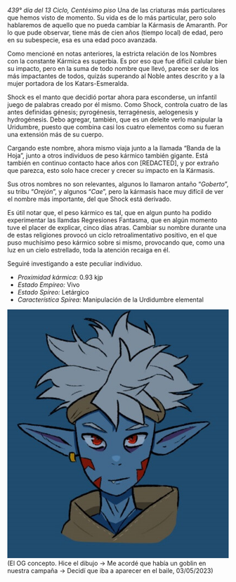 *439° día del 13 Ciclo, Centésimo piso*
Una de las criaturas más particulares que hemos visto de momento. Su vida es de lo más particular, pero solo hablaremos de aquello que no pueda cambiar la Kármasis de Amaranth. Por lo que pude observar, tiene más de cien años (tiempo local) de edad, pero en su subespecie, esa es una edad poco avanzada. 

Como mencioné en notas anteriores, la estricta relación de los Nombres con la constante Kármica es superbia. Es por eso que fue difícil calular bien su impacto, pero en la suma de todo nombre que llevó, parece ser de los más impactantes de todos, quizás superando al Noble antes descrito y a la mujer portadora de los Katars-Esmeralda.

Shock es el manto que decidió portar ahora para esconderse, un infantil juego de palabras creado por él mismo. Como Shock, controla cuatro de las antes definidas génesis; pyrogénesis, terragénesis, aelogenesis y hydrogénesis. Debo agregar, también, que es un deleite verlo manipular la Uridumbre, puesto que combina casi los cuatro elementos como su fueran una extensión más de su cuerpo.

Cargando este nombre, ahora mismo viaja junto a la llamada “Banda de la Hoja”, junto a otros individuos de peso kármico también gigante. Está también en continuo contacto hace años con [REDACTED], y por extraño que parezca, esto solo hace crecer y crecer su impacto en la Kármasis.

Sus otros nombres no son relevantes, algunos lo llamaron antaño “*Goberto*”, su tribu “*Orejón*”, y algunos “*Cae*”, pero la kármasis hace muy difícil de ver el nombre más importante, del que Shock está derivado.

Es útil notar que, el peso kármico es tal, que en algun punto ha podido experimentar las llamdas Regresiones Fantasma, que en algún momento tuve el placer de explicar, cinco días atras. Cambiar su nombre durante una de estas religiones provocó un ciclo retroalimentativo positivo, en el que puso muchísimo peso kármico sobre si mismo, provocando que, como una luz en un cielo estrellado, toda la atención recaiga en él. 

Seguiré investigando a este peculiar individuo.

- *Proximidad kármica*: 0.93 kjp
- *Estado Empíreo:* Vivo
- *Estado Spíreo:* Letárgico
- *Característica Spírea:* Manipulación de la Urdidumbre elemental



<img src="lore/npcs/npc-img/Shock.jpg" alt="Shock" width="800"/>
(El OG concepto. Hice el dibujo -> Me acordé que había un goblin en nuestra campaña -> Decidí que iba a aparecer en el baile, 03/05/2023)